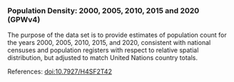 ### Population Density: 2000, 2005, 2010, 2015 and 2020 (GPWv4)
The purpose of the data set is to provide estimates of population count for the years 2000, 2005, 2010, 2015, and 2020, consistent with national censuses and population registers with respect to relative spatial distribution, but adjusted to match United Nations country totals.

References: [doi:10.7927/H4SF2T42](https://doi.org/10.7927/H4SF2T42)
